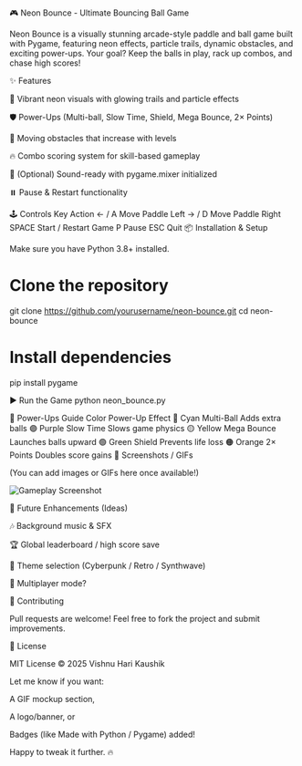 🎮 Neon Bounce - Ultimate Bouncing Ball Game

Neon Bounce is a visually stunning arcade-style paddle and ball game built with Pygame, featuring neon effects, particle trails, dynamic obstacles, and exciting power-ups. Your goal? Keep the balls in play, rack up combos, and chase high scores!

✨ Features

🌈 Vibrant neon visuals with glowing trails and particle effects

🛡️ Power-Ups (Multi-ball, Slow Time, Shield, Mega Bounce, 2× Points)

🚧 Moving obstacles that increase with levels

🔥 Combo scoring system for skill-based gameplay

🎵 (Optional) Sound-ready with pygame.mixer initialized

⏸️ Pause & Restart functionality

🕹️ Controls
Key	Action
← / A	Move Paddle Left
→ / D	Move Paddle Right
SPACE	Start / Restart Game
P	Pause
ESC	Quit
📦 Installation & Setup

Make sure you have Python 3.8+ installed.

# Clone the repository
git clone https://github.com/yourusername/neon-bounce.git
cd neon-bounce

# Install dependencies
pip install pygame

▶️ Run the Game
python neon_bounce.py

🧠 Power-Ups Guide
Color	Power-Up	Effect
🔵 Cyan	Multi-Ball	Adds extra balls
🟣 Purple	Slow Time	Slows game physics
🟡 Yellow	Mega Bounce	Launches balls upward
🟢 Green	Shield	Prevents life loss
🟠 Orange	2× Points	Doubles score gains
📸 Screenshots / GIFs

(You can add images or GIFs here once available!)

![Gameplay Screenshot](assets/screenshot.png)

🚀 Future Enhancements (Ideas)

🎶 Background music & SFX

🏆 Global leaderboard / high score save

🎨 Theme selection (Cyberpunk / Retro / Synthwave)

👥 Multiplayer mode?

🤝 Contributing

Pull requests are welcome! Feel free to fork the project and submit improvements.

📜 License

MIT License © 2025 Vishnu Hari Kaushik

Let me know if you want:

A GIF mockup section,

A logo/banner, or

Badges (like Made with Python / Pygame) added!

Happy to tweak it further. 🔥
